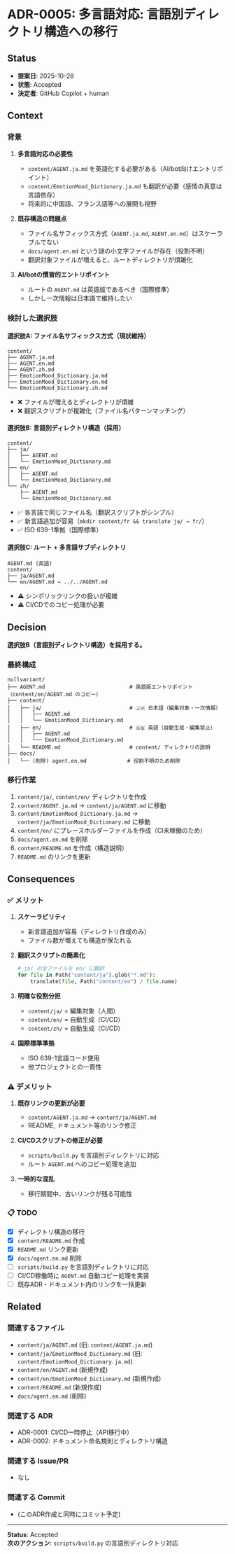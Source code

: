 # ADR-0005: 多言語対応: 言語別ディレクトリ構造への移行

## Status
- **提案日**: 2025-10-28
- **状態**: Accepted
- **決定者**: GitHub Copilot + human

## Context

### 背景

1. **多言語対応の必要性**
   - `content/AGENT.ja.md` を英語化する必要がある（AI/bot向けエントリポイント）
   - `content/EmotionMood_Dictionary.ja.md` も翻訳が必要（感情の真意は言語依存）
   - 将来的に中国語、フランス語等への展開も視野

2. **既存構造の問題点**
   - ファイル名サフィックス方式（`AGENT.ja.md`, `AGENT.en.md`）はスケーラブルでない
   - `docs/agent.en.md` という謎の小文字ファイルが存在（役割不明）
   - 翻訳対象ファイルが増えると、ルートディレクトリが煩雑化

3. **AI/botの慣習的エントリポイント**
   - ルートの `AGENT.md` は英語版であるべき（国際標準）
   - しかし一次情報は日本語で維持したい

### 検討した選択肢

#### 選択肢A: ファイル名サフィックス方式（現状維持）
```
content/
├── AGENT.ja.md
├── AGENT.en.md
├── AGENT.zh.md
├── EmotionMood_Dictionary.ja.md
├── EmotionMood_Dictionary.en.md
└── EmotionMood_Dictionary.zh.md
```
- ❌ ファイルが増えるとディレクトリが煩雑
- ❌ 翻訳スクリプトが複雑化（ファイル名パターンマッチング）

#### 選択肢B: 言語別ディレクトリ構造（採用）
```
content/
├── ja/
│   ├── AGENT.md
│   └── EmotionMood_Dictionary.md
├── en/
│   ├── AGENT.md
│   └── EmotionMood_Dictionary.md
└── zh/
    ├── AGENT.md
    └── EmotionMood_Dictionary.md
```
- ✅ 各言語で同じファイル名（翻訳スクリプトがシンプル）
- ✅ 新言語追加が容易（`mkdir content/fr && translate ja/ → fr/`）
- ✅ ISO 639-1準拠（国際標準）

#### 選択肢C: ルート + 多言語サブディレクトリ
```
AGENT.md (英語)
content/
├── ja/AGENT.md
└── en/AGENT.md → ../../AGENT.md
```
- ⚠️ シンボリックリンクの扱いが複雑
- ⚠️ CI/CDでのコピー処理が必要

## Decision

**選択肢B（言語別ディレクトリ構造）を採用する。**

### 最終構成

```
nullvariant/
├── AGENT.md                           # 英語版エントリポイント（content/en/AGENT.md のコピー）
├── content/
│   ├── ja/                            # 🇯🇵 日本語（編集対象・一次情報）
│   │   ├── AGENT.md
│   │   └── EmotionMood_Dictionary.md
│   ├── en/                            # 🇬🇧 英語（自動生成・編集禁止）
│   │   ├── AGENT.md
│   │   └── EmotionMood_Dictionary.md
│   └── README.md                      # content/ ディレクトリの説明
├── docs/
│   └── (削除) agent.en.md             # 役割不明のため削除
```

### 移行作業

1. `content/ja/`, `content/en/` ディレクトリを作成
2. `content/AGENT.ja.md` → `content/ja/AGENT.md` に移動
3. `content/EmotionMood_Dictionary.ja.md` → `content/ja/EmotionMood_Dictionary.md` に移動
4. `content/en/` にプレースホルダーファイルを作成（CI未稼働のため）
5. `docs/agent.en.md` を削除
6. `content/README.md` を作成（構造説明）
7. `README.md` のリンクを更新

## Consequences

### ✅ メリット

1. **スケーラビリティ**
   - 新言語追加が容易（ディレクトリ作成のみ）
   - ファイル数が増えても構造が保たれる

2. **翻訳スクリプトの簡素化**
   ```python
   # ja/ の全ファイルを en/ に翻訳
   for file in Path("content/ja").glob("*.md"):
       translate(file, Path("content/en") / file.name)
   ```

3. **明確な役割分担**
   - `content/ja/` = 編集対象（人間）
   - `content/en/` = 自動生成（CI/CD）
   - `content/zh/` = 自動生成（CI/CD）

4. **国際標準準拠**
   - ISO 639-1言語コード使用
   - 他プロジェクトとの一貫性

### ⚠️ デメリット

1. **既存リンクの更新が必要**
   - `content/AGENT.ja.md` → `content/ja/AGENT.md`
   - README, ドキュメント等のリンク修正

2. **CI/CDスクリプトの修正が必要**
   - `scripts/build.py` を言語別ディレクトリに対応
   - ルート `AGENT.md` へのコピー処理を追加

3. **一時的な混乱**
   - 移行期間中、古いリンクが残る可能性

### 📋 TODO

- [x] ディレクトリ構造の移行
- [x] `content/README.md` 作成
- [x] `README.md` リンク更新
- [x] `docs/agent.en.md` 削除
- [ ] `scripts/build.py` を言語別ディレクトリに対応
- [ ] CI/CD稼働時に `AGENT.md` 自動コピー処理を実装
- [ ] 既存ADR・ドキュメント内のリンクを一括更新

## Related

### 関連するファイル
- `content/ja/AGENT.md` (旧: `content/AGENT.ja.md`)
- `content/ja/EmotionMood_Dictionary.md` (旧: `content/EmotionMood_Dictionary.ja.md`)
- `content/en/AGENT.md` (新規作成)
- `content/en/EmotionMood_Dictionary.md` (新規作成)
- `content/README.md` (新規作成)
- `docs/agent.en.md` (削除)

### 関連する ADR
- ADR-0001: CI/CD一時停止（API移行中）
- ADR-0002: ドキュメント命名規則とディレクトリ構造

### 関連する Issue/PR
- なし

### 関連する Commit
- (このADR作成と同時にコミット予定)

---

**Status**: Accepted  
**次のアクション**: `scripts/build.py` の言語別ディレクトリ対応
